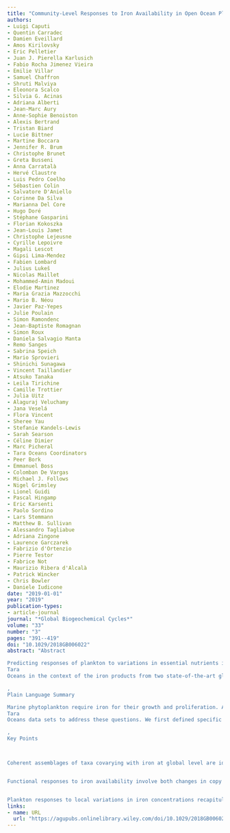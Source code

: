 ```yaml
---
title: "Community‐Level Responses to Iron Availability in Open Ocean Plankton Ecosystems"
authors:
- Luigi Caputi
- Quentin Carradec
- Damien Eveillard
- Amos Kirilovsky
- Eric Pelletier
- Juan J. Pierella Karlusich
- Fabio Rocha Jimenez Vieira
- Emilie Villar
- Samuel Chaffron
- Shruti Malviya
- Eleonora Scalco
- Silvia G. Acinas
- Adriana Alberti
- Jean‐Marc Aury
- Anne‐Sophie Benoiston
- Alexis Bertrand
- Tristan Biard
- Lucie Bittner
- Martine Boccara
- Jennifer R. Brum
- Christophe Brunet
- Greta Busseni
- Anna Carratalà
- Hervé Claustre
- Luis Pedro Coelho
- Sébastien Colin
- Salvatore D'Aniello
- Corinne Da Silva
- Marianna Del Core
- Hugo Doré
- Stéphane Gasparini
- Florian Kokoszka
- Jean‐Louis Jamet
- Christophe Lejeusne
- Cyrille Lepoivre
- Magali Lescot
- Gipsi Lima‐Mendez
- Fabien Lombard
- Julius Lukeš
- Nicolas Maillet
- Mohammed‐Amin Madoui
- Elodie Martinez
- Maria Grazia Mazzocchi
- Mario B. Néou
- Javier Paz‐Yepes
- Julie Poulain
- Simon Ramondenc
- Jean‐Baptiste Romagnan
- Simon Roux
- Daniela Salvagio Manta
- Remo Sanges
- Sabrina Speich
- Mario Sprovieri
- Shinichi Sunagawa
- Vincent Taillandier
- Atsuko Tanaka
- Leila Tirichine
- Camille Trottier
- Julia Uitz
- Alaguraj Veluchamy
- Jana Veselá
- Flora Vincent
- Sheree Yau
- Stefanie Kandels‐Lewis
- Sarah Searson
- Céline Dimier
- Marc Picheral
- Tara Oceans Coordinators
- Peer Bork
- Emmanuel Boss
- Colomban De Vargas
- Michael J. Follows
- Nigel Grimsley
- Lionel Guidi
- Pascal Hingamp
- Eric Karsenti
- Paolo Sordino
- Lars Stemmann
- Matthew B. Sullivan
- Alessandro Tagliabue
- Adriana Zingone
- Laurence Garczarek
- Fabrizio d'Ortenzio
- Pierre Testor
- Fabrice Not
- Maurizio Ribera d'Alcalà
- Patrick Wincker
- Chris Bowler
- Daniele Iudicone
date: "2019-01-01"
year: "2019"
publication-types:
- article-journal
journal: "*Global Biogeochemical Cycles*"
volume: "33"
number: "3"
pages: "391--419"
doi: "10.1029/2018GB006022"
abstract: "Abstract

Predicting responses of plankton to variations in essential nutrients is hampered by limited in situ measurements, a poor understanding of community composition, and the lack of reference gene catalogs for key taxa. Iron is a key driver of plankton dynamics and, therefore, of global biogeochemical cycles and climate. To assess the impact of iron availability on plankton communities, we explored the comprehensive bio‐oceanographic and bio‐omics data sets from
Tara
Oceans in the context of the iron products from two state‐of‐the‐art global scale biogeochemical models. We obtained novel information about adaptation and acclimation toward iron in a range of phytoplankton, including picocyanobacteria and diatoms, and identified whole subcommunities covarying with iron. Many of the observed global patterns were recapitulated in the Marquesas archipelago, where frequent plankton blooms are believed to be caused by natural iron fertilization, although they are not captured in large‐scale biogeochemical models. This work provides a proof of concept that integrative analyses, spanning from genes to ecosystems and viruses to zooplankton, can disentangle the complexity of plankton communities and can lead to more accurate formulations of resource bioavailability in biogeochemical models, thus improving our understanding of plankton resilience in a changing environment.

, 
Plain Language Summary

Marine phytoplankton require iron for their growth and proliferation. According to John Martin's iron hypothesis, fertilizing the ocean with iron could dramatically increase photosynthetic activity, thus representing a biological means to counteract global warming. However, while there is a constantly growing knowledge of how iron is distributed in the ocean and about its role in cellular processes in marine photosynthetic groups such as diatoms and cyanobacteria, less is known about how iron availability shapes plankton communities and how they respond to it. In the present work, we exploited recently published
Tara
Oceans data sets to address these questions. We first defined specific subcommunities of co‐occurring organisms that co‐vary with iron availability in the oceans. We then identified specific patterns of adaptation and acclimation to iron in different groups of phytoplankton. Finally, we validated our global results at local scale, specifically in the Marquesas archipelago, where recurrent phytoplankton blooms are believed to be a result of iron fertilization. By integrating global data with a localized response, we provide a framework for understanding the resilience of plankton ecosystems in a changing environment.

, 
Key Points



Coherent assemblages of taxa covarying with iron at global level are identified in plankton communities


Functional responses to iron availability involve both changes in copy numbers of iron‐responsive genes and their transcriptional regulation


Plankton responses to local variations in iron concentrations recapitulate global patterns"
links:
- name: URL
  url: "https://agupubs.onlinelibrary.wiley.com/doi/10.1029/2018GB006022"
---
```

